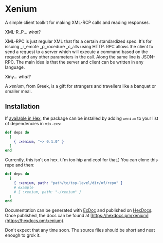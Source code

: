 # Xenium

A simple client toolkit for making XML-RCP calls and reading responses.

XML-R..P... _what_?

XML-RPC is just regular XML that fits a certain standardized spec. It's for
issuing _r_emote _p_rocedure _c_alls using HTTP. RPC allows the client to send
a request to a server which will execute a command based on the request and
any other parameters in the call. Along the same line is JSON-RPC. The main
idea is that the server and client can be written in any language.

Xiny... _what_?

A _xenium_, from Greek, is a gift for strangers and travellers like a banquet
or smaller meal.

## Installation

If [available in Hex](https://hex.pm/docs/publish), the package can be installed
by adding `xenium` to your list of dependencies in `mix.exs`:

```elixir
def deps do
  [
    { :xenium, "~> 0.1.0" }
  ]
end
```

Currently, this isn't on hex. (I'm too hip and cool for that.) You can clone
this repo and then:

```elixir
def deps do
  [
    { :xenium, path: "path/to/top-level/dir/of/repo" }
    # example
    # { :xenium, path: "~/xenium" }
  ]
end
```

Documentation can be generated with [ExDoc](https://github.com/elixir-lang/ex_doc)
and published on [HexDocs](https://hexdocs.pm). Once published, the docs can
be found at [https://hexdocs.pm/xenium](https://hexdocs.pm/xenium).

Don't expect that any time soon. The source files should be short and neat
enough to grok it.
